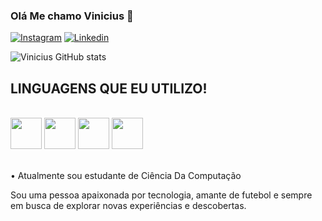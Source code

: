 ### Olá Me chamo Vinicius 👋

[![Instagram](https://img.shields.io/badge/Instagram-E4405F?style=for-the-badge&logo=instagram&logoColor=white)](https://instagram.com/v11nicius_)
[![Linkedin](https://img.shields.io/badge/LinkedIn-0077B5?style=for-the-badge&logo=linkedin&logoColor=white)](https://www.linkedin.com/in/vinicius-marques-571a652b0/)

 ![Vinicius GitHub stats](https://github-readme-stats.vercel.app/api?username=V11nicius&show_icons=true&theme=dracula)

 ## LINGUAGENS QUE EU UTILIZO!

 <div style="display: inline_block"><br>
<img src="https://cdn.jsdelivr.net/gh/devicons/devicon/icons/csharp/csharp-original.svg" width="50" height="50"/>
<img src="https://cdn.jsdelivr.net/gh/devicons/devicon/icons/javascript/javascript-original.svg" width="50" height="50"/>
<img src="https://cdn.jsdelivr.net/gh/devicons/devicon/icons/c/c-original.svg" width="50" height="50"/>
<img src="https://cdn.jsdelivr.net/gh/devicons/devicon/icons/python/python-original.svg" width="50" height="50"/>

</div><br>

• Atualmente sou estudante de Ciência Da Computação<br>

Sou uma pessoa apaixonada por tecnologia, amante de futebol e sempre em busca de explorar novas experiências e descobertas.
